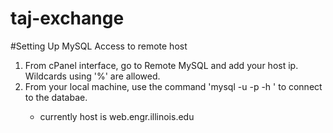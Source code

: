 # taj-exchange





#Setting Up MySQL Access to remote host
1. From cPanel interface, go to Remote MySQL and add your host ip. Wildcards using '%' are allowed.
2. From your local machine, use the command 'mysql -u <username> -p -h <remote host>' to connect to the databae.
    - currently host is web.engr.illinois.edu

